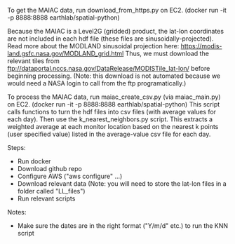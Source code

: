 To get the MAIAC data, run download_from_https.py on EC2. (docker run -it -p 8888:8888 earthlab/spatial-python)

Because the MAIAC is a Level2G (gridded) product, the lat-lon coordinates are not included in each hdf file (these files are sinusoidally-projected). Read more about the MODLAND sinusoidal projection here: https://modis-land.gsfc.nasa.gov/MODLAND_grid.html 
Thus, we must download the relevant tiles from ftp://dataportal.nccs.nasa.gov/DataRelease/MODISTile_lat-lon/ before beginning processing. (Note: this download is not automated because we would need a NASA login to call from the ftp programatically.)

To process the MAIAC data, run maiac_create_csv.py (via maiac_main.py) on EC2. (docker run -it -p 8888:8888 earthlab/spatial-python)
This script calls functions to turn the hdf files into csv files (with average values for each day). Then use the k_nearest_neighbors.py script. This extracts a weighted average at each monitor location based on the nearest k points (user specified value) listed in the average-value csv file for each day. 

Steps:
* Run docker
* Download github repo
* Configure AWS ("aws configure" ...)
* Download relevant data (Note: you will need to store the lat-lon files in a folder called "LL_files")
* Run relevant scripts

Notes:
* Make sure the dates are in the right format ("Y/m/d" etc.) to run the KNN script


